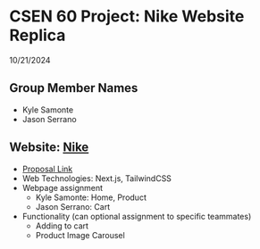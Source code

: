 # CSEN 60 Project: Nike Website Replica
10/21/2024

## Group Member Names
- Kyle Samonte
- Jason Serrano

## Website: [Nike](https://www.nike.com/)
- [Proposal Link](https://docs.google.com/document/d/1eKIDf_pz3HV02S7VDYEr3kZ0aYK3VDnY7wE6NlORHRQ/edit?usp=sharing)
- Web Technologies: Next.js, TailwindCSS
- Webpage assignment
  - Kyle Samonte: Home, Product
  - Jason Serrano: Cart
- Functionality (can optional assignment to specific teammates)
  - Adding to cart
  - Product Image Carousel
